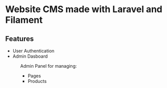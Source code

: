<h1>Website CMS made with Laravel and Filament</h1>


<h2>Features</h2>

<ul>
    <li>User Authentication</li>
    <li>Admin Dasboard</li>
<ul>

Admin Panel for managing:

<ul>
    <li>Pages</li>
    <li>Products</li>
<ul>